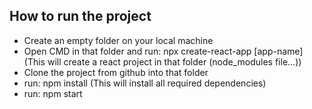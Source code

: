 ## How to run the project
- Create an empty folder on your local machine
- Open CMD in that folder and run: npx create-react-app [app-name] (This will create a react project in that folder (node_modules file...))
- Clone the project from github into that folder
- run: npm install (This will install all required dependencies)
- run: npm start